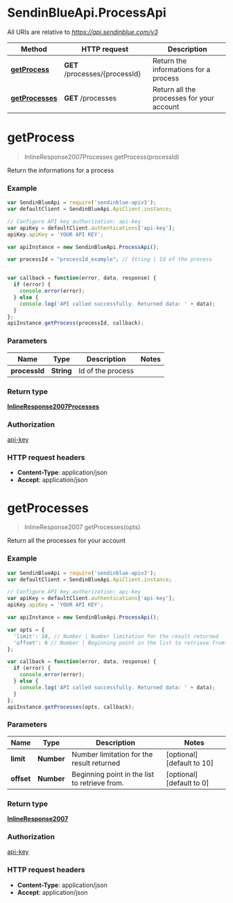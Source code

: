 # SendinBlueApi.ProcessApi

All URIs are relative to *https://api.sendinblue.com/v3*

Method | HTTP request | Description
------------- | ------------- | -------------
[**getProcess**](ProcessApi.md#getProcess) | **GET** /processes/{processId} | Return the informations for a process
[**getProcesses**](ProcessApi.md#getProcesses) | **GET** /processes | Return all the processes for your account


<a name="getProcess"></a>
# **getProcess**
> InlineResponse2007Processes getProcess(processId)

Return the informations for a process

### Example
```javascript
var SendinBlueApi = require('sendinblue-apiv3');
var defaultClient = SendinBlueApi.ApiClient.instance;

// Configure API key authorization: api-key
var apiKey = defaultClient.authentications['api-key'];
apiKey.apiKey = 'YOUR API KEY';

var apiInstance = new SendinBlueApi.ProcessApi();

var processId = "processId_example"; // String | Id of the process


var callback = function(error, data, response) {
  if (error) {
    console.error(error);
  } else {
    console.log('API called successfully. Returned data: ' + data);
  }
};
apiInstance.getProcess(processId, callback);
```

### Parameters

Name | Type | Description  | Notes
------------- | ------------- | ------------- | -------------
 **processId** | **String**| Id of the process | 

### Return type

[**InlineResponse2007Processes**](InlineResponse2007Processes.md)

### Authorization

[api-key](../README.md#api-key)

### HTTP request headers

 - **Content-Type**: application/json
 - **Accept**: application/json

<a name="getProcesses"></a>
# **getProcesses**
> InlineResponse2007 getProcesses(opts)

Return all the processes for your account

### Example
```javascript
var SendinBlueApi = require('sendinblue-apiv3');
var defaultClient = SendinBlueApi.ApiClient.instance;

// Configure API key authorization: api-key
var apiKey = defaultClient.authentications['api-key'];
apiKey.apiKey = 'YOUR API KEY';

var apiInstance = new SendinBlueApi.ProcessApi();

var opts = { 
  'limit': 10, // Number | Number limitation for the result returned
  'offset': 0 // Number | Beginning point in the list to retrieve from.
};

var callback = function(error, data, response) {
  if (error) {
    console.error(error);
  } else {
    console.log('API called successfully. Returned data: ' + data);
  }
};
apiInstance.getProcesses(opts, callback);
```

### Parameters

Name | Type | Description  | Notes
------------- | ------------- | ------------- | -------------
 **limit** | **Number**| Number limitation for the result returned | [optional] [default to 10]
 **offset** | **Number**| Beginning point in the list to retrieve from. | [optional] [default to 0]

### Return type

[**InlineResponse2007**](InlineResponse2007.md)

### Authorization

[api-key](../README.md#api-key)

### HTTP request headers

 - **Content-Type**: application/json
 - **Accept**: application/json


